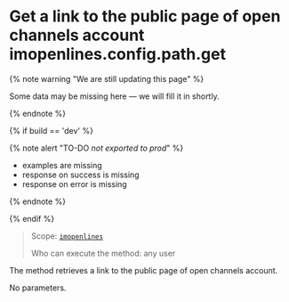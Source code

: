 # Get a link to the public page of open channels account imopenlines.config.path.get

{% note warning "We are still updating this page" %}

Some data may be missing here — we will fill it in shortly.

{% endnote %}

{% if build == 'dev' %}

{% note alert "TO-DO _not exported to prod_" %}

- examples are missing
- response on success is missing
- response on error is missing

{% endnote %}

{% endif %}

> Scope: [`imopenlines`](../../scopes/permissions.md)
>
> Who can execute the method: any user

The method retrieves a link to the public page of open channels account.

No parameters.